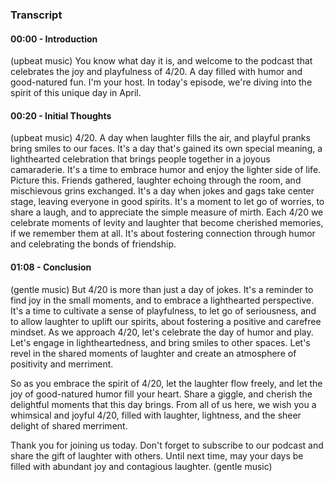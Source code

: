 ### Transcript

#### 00:00 - Introduction
(upbeat music) 
You know what day it is, and welcome to the podcast that celebrates the joy and playfulness of 4/20. A day filled with humor and good-natured fun. I'm your host. In today's episode, we're diving into the spirit of this unique day in April. 

#### 00:20 - Initial Thoughts
(upbeat music)
4/20. A day when laughter fills the air, and playful pranks bring smiles to our faces. It's a day that's gained its own special meaning, a lighthearted celebration that brings people together in a joyous camaraderie. It's a time to embrace humor and enjoy the lighter side of life. Picture this. Friends gathered, laughter echoing through the room, and mischievous grins exchanged. It's a day when jokes and gags take center stage, leaving everyone in good spirits. It's a moment to let go of worries, to share a laugh, and to appreciate the simple measure of mirth. Each 4/20 we celebrate moments of levity and laughter that become cherished memories, if we remember them at all. It's about fostering connection through humor and celebrating the bonds of friendship.

#### 01:08 - Conclusion
(gentle music)
But 4/20 is more than just a day of jokes. It's a reminder to find joy in the small moments, and to embrace a lighthearted perspective. It's a time to cultivate a sense of playfulness, to let go of seriousness, and to allow laughter to uplift our spirits, about fostering a positive and carefree mindset. As we approach 4/20, let's celebrate the day of humor and play. Let's engage in lightheartedness, and bring smiles to other spaces. Let's revel in the shared moments of laughter and create an atmosphere of positivity and merriment.

So as you embrace the spirit of 4/20, let the laughter flow freely, and let the joy of good-natured humor fill your heart. Share a giggle, and cherish the delightful moments that this day brings. From all of us here, we wish you a whimsical and joyful 4/20, filled with laughter, lightness, and the sheer delight of shared merriment.

Thank you for joining us today. Don't forget to subscribe to our podcast and share the gift of laughter with others. Until next time, may your days be filled with abundant joy and contagious laughter.
(gentle music)
